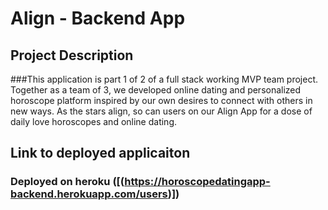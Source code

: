 # Align - Backend App

## Project Description

###This application is part 1 of 2 of a full stack working MVP team project. Together as a team of 3, we developed online dating and personalized horoscope platform inspired by our own desires to connect with others in new ways. As the stars align, so can users on our Align App for a dose of daily love horoscopes and online dating.

## Link to deployed applicaiton
### Deployed on heroku ([(https://horoscopedatingapp-backend.herokuapp.com/users)])
